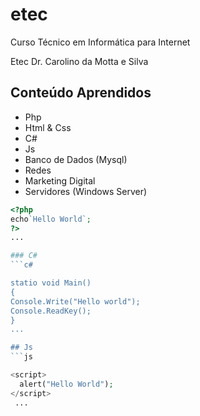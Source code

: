 # etec
Curso Técnico em Informática para Internet

Etec Dr. Carolino da Motta e Silva

## Conteúdo Aprendidos
- Php
- Html & Css
- C#
- Js
- Banco de Dados (Mysql)
- Redes
- Marketing Digital
- Servidores (Windows Server)

```php
<?php
echo`Hello World`;
?>
...

### C#
```c#

statio void Main()
{
Console.Write("Hello world");
Console.ReadKey();
}
...

## Js
```js

<script>
  alert("Hello World");
</script>
 ...
